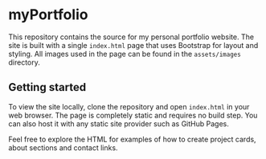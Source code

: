 # myPortfolio

This repository contains the source for my personal portfolio website.
The site is built with a single `index.html` page that uses Bootstrap
for layout and styling. All images used in the page can be found in the
`assets/images` directory.

## Getting started

To view the site locally, clone the repository and open `index.html` in
your web browser. The page is completely static and requires no build
step. You can also host it with any static site provider such as GitHub
Pages.

Feel free to explore the HTML for examples of how to create project
cards, about sections and contact links.
